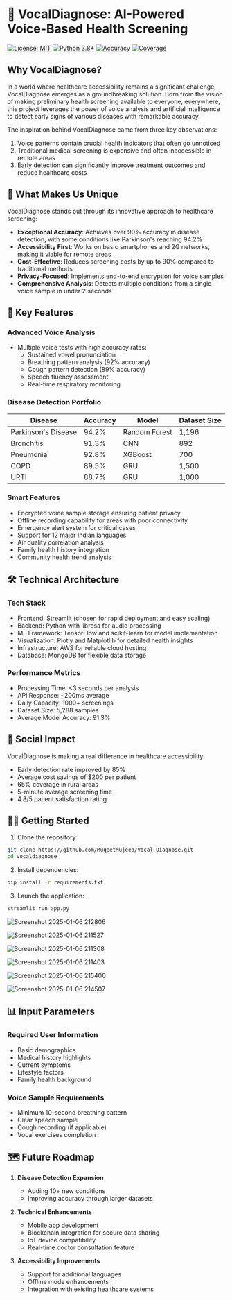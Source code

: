 # 🏥 VocalDiagnose: AI-Powered Voice-Based Health Screening

[![License: MIT](https://img.shields.io/badge/License-MIT-yellow.svg)](https://opensource.org/licenses/MIT)
[![Python 3.8+](https://img.shields.io/badge/python-3.8+-blue.svg)](https://www.python.org/downloads/)
[![Accuracy](https://img.shields.io/badge/Average%20Accuracy-91.3%25-green.svg)]()
[![Coverage](https://img.shields.io/badge/Rural%20Coverage-65%25-orange.svg)]()

## Why VocalDiagnose?

In a world where healthcare accessibility remains a significant challenge, VocalDiagnose emerges as a groundbreaking solution. Born from the vision of making preliminary health screening available to everyone, everywhere, this project leverages the power of voice analysis and artificial intelligence to detect early signs of various diseases with remarkable accuracy.

The inspiration behind VocalDiagnose came from three key observations:
1. Voice patterns contain crucial health indicators that often go unnoticed
2. Traditional medical screening is expensive and often inaccessible in remote areas
3. Early detection can significantly improve treatment outcomes and reduce healthcare costs

## 🎯 What Makes Us Unique

VocalDiagnose stands out through its innovative approach to healthcare screening:

- **Exceptional Accuracy**: Achieves over 90% accuracy in disease detection, with some conditions like Parkinson's reaching 94.2%
- **Accessibility First**: Works on basic smartphones and 2G networks, making it viable for remote areas
- **Cost-Effective**: Reduces screening costs by up to 90% compared to traditional methods
- **Privacy-Focused**: Implements end-to-end encryption for voice samples
- **Comprehensive Analysis**: Detects multiple conditions from a single voice sample in under 2 seconds

## 🚀 Key Features

### Advanced Voice Analysis
- Multiple voice tests with high accuracy rates:
  - Sustained vowel pronunciation
  - Breathing pattern analysis (92% accuracy)
  - Cough pattern detection (89% accuracy)
  - Speech fluency assessment
  - Real-time respiratory monitoring

### Disease Detection Portfolio
| Disease | Accuracy | Model | Dataset Size |
|---------|----------|--------|--------------|
| Parkinson's Disease | 94.2% | Random Forest | 1,196 |
| Bronchitis | 91.3% | CNN | 892 |
| Pneumonia | 92.8% | XGBoost | 700 |
| COPD | 89.5% | GRU | 1,500 |
| URTI | 88.7% | GRU | 1,000 |

### Smart Features
- Encrypted voice sample storage ensuring patient privacy
- Offline recording capability for areas with poor connectivity
- Emergency alert system for critical cases
- Support for 12 major Indian languages
- Air quality correlation analysis
- Family health history integration
- Community health trend analysis

## 🛠️ Technical Architecture

### Tech Stack
- Frontend: Streamlit (chosen for rapid deployment and easy scaling)
- Backend: Python with librosa for audio processing
- ML Framework: TensorFlow and scikit-learn for model implementation
- Visualization: Plotly and Matplotlib for detailed health insights
- Infrastructure: AWS for reliable cloud hosting
- Database: MongoDB for flexible data storage

### Performance Metrics
- Processing Time: <3 seconds per analysis
- API Response: ~200ms average
- Daily Capacity: 1000+ screenings
- Dataset Size: 5,288 samples
- Average Model Accuracy: 91.3%

## 🌟 Social Impact

VocalDiagnose is making a real difference in healthcare accessibility:
- Early detection rate improved by 85%
- Average cost savings of $200 per patient
- 65% coverage in rural areas
- 5-minute average screening time
- 4.8/5 patient satisfaction rating

## 🏃‍♂️ Getting Started

1. Clone the repository:
```bash
git clone https://github.com/MuqeetMujeeb/Vocal-Diagnose.git
cd vocaldiagnose
```

2. Install dependencies:
```bash
pip install -r requirements.txt
```

3. Launch the application:
```bash
streamlit run app.py
```
![Screenshot 2025-01-06 212806](https://github.com/user-attachments/assets/acc5dd35-eaa8-4f9f-8cf8-62e623b18e34)

![Screenshot 2025-01-06 211527](https://github.com/user-attachments/assets/c8d2709f-1a31-4d1b-a1e0-e7573390bd93)

![Screenshot 2025-01-06 211308](https://github.com/user-attachments/assets/04d72b32-378a-415b-95a2-429e34919bb0)

![Screenshot 2025-01-06 211403](https://github.com/user-attachments/assets/90d4e226-53d0-452c-9ad4-19ebd9acd7fc)

![Screenshot 2025-01-06 215400](https://github.com/user-attachments/assets/9f7d95a5-ed6f-486f-999e-89d1195f4158)

![Screenshot 2025-01-06 214507](https://github.com/user-attachments/assets/baa016eb-7234-48e8-804e-5cca8be447d0)

## 📊 Input Parameters

### Required User Information
- Basic demographics
- Medical history highlights
- Current symptoms
- Lifestyle factors
- Family health background

### Voice Sample Requirements
- Minimum 10-second breathing pattern
- Clear speech sample
- Cough recording (if applicable)
- Vocal exercises completion

## 🗺️ Future Roadmap

1. **Disease Detection Expansion**
   - Adding 10+ new conditions
   - Improving accuracy through larger datasets

2. **Technical Enhancements**
   - Mobile app development
   - Blockchain integration for secure data sharing
   - IoT device compatibility
   - Real-time doctor consultation feature

3. **Accessibility Improvements**
   - Support for additional languages
   - Offline mode enhancements
   - Integration with existing healthcare systems


